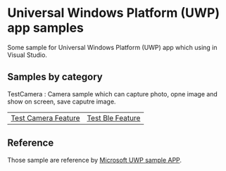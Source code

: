 # Universal Windows Platform (UWP) app samples
Some sample for Universal Windows Platform (UWP) app which using in Visual Studio.

## Samples by category
TestCamera : Camera sample which can capture photo, opne image and show on screen, save caputre image.
<table>
 <tr>
  <td><a href="sample/TestCamera">Test Camera Feature</a></td>
  <td><a href="sample/TestBle">Test Ble Feature</a></td>
 </tr>
</table>

## Reference
Those sample are reference by [Microsoft UWP sample APP](https://github.com/microsoft/Windows-universal-samples).
